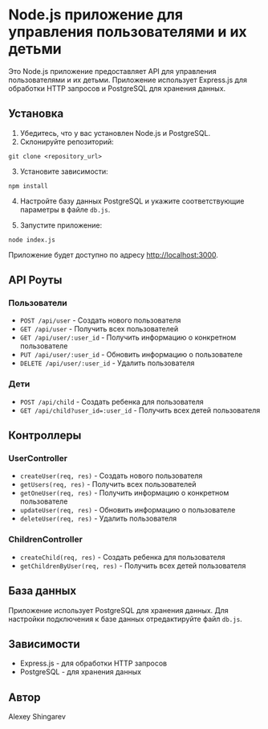 # Node.js приложение для управления пользователями и их детьми

Это Node.js приложение предоставляет API для управления пользователями и их детьми. Приложение использует Express.js для обработки HTTP запросов и PostgreSQL для хранения данных.

## Установка

1. Убедитесь, что у вас установлен Node.js и PostgreSQL.
2. Склонируйте репозиторий:

`git clone <repository_url>`

3. Установите зависимости:

`npm install`

4. Настройте базу данных PostgreSQL и укажите соответствующие параметры в файле `db.js`.

5. Запустите приложение:

`node index.js`

Приложение будет доступно по адресу [http://localhost:3000](http://localhost:3000).

## API Роуты

### Пользователи

- `POST /api/user` - Создать нового пользователя
- `GET /api/user` - Получить всех пользователей
- `GET /api/user/:user_id` - Получить информацию о конкретном пользователе
- `PUT /api/user/:user_id` - Обновить информацию о пользователе
- `DELETE /api/user/:user_id` - Удалить пользователя

### Дети

- `POST /api/child` - Создать ребенка для пользователя
- `GET /api/child?user_id=:user_id` - Получить всех детей пользователя

## Контроллеры

### UserController

- `createUser(req, res)` - Создать нового пользователя
- `getUsers(req, res)` - Получить всех пользователей
- `getOneUser(req, res)` - Получить информацию о конкретном пользователе
- `updateUser(req, res)` - Обновить информацию о пользователе
- `deleteUser(req, res)` - Удалить пользователя

### ChildrenController

- `createChild(req, res)` - Создать ребенка для пользователя
- `getChildrenByUser(req, res)` - Получить всех детей пользователя

## База данных

Приложение использует PostgreSQL для хранения данных. Для настройки подключения к базе данных отредактируйте файл `db.js`.

## Зависимости

- Express.js - для обработки HTTP запросов
- PostgreSQL - для хранения данных

## Автор

Alexey Shingarev
